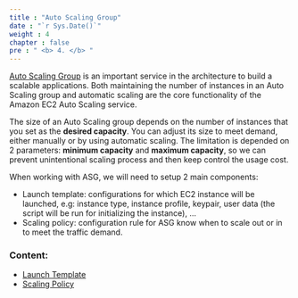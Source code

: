 ```yaml
---
title : "Auto Scaling Group"
date : "`r Sys.Date()`"
weight : 4
chapter : false
pre : " <b> 4. </b> "
---
```


[Auto Scaling Group](https://docs.aws.amazon.com/autoscaling/ec2/userguide/auto-scaling-groups.html) is an important service in the architecture to build a scalable applications. Both maintaining  the number of instances in an Auto Scaling group and automatic scaling are the core functionality of the Amazon EC2 Auto Scaling service.

The size of an Auto Scaling group depends on the number of instances that you set as the **desired capacity**. You can adjust its size to meet demand, either manually or by using automatic scaling. The limitation is depended on 2 parameters: **minimum capacity** and **maximum capacity**, so we can prevent unintentional scaling process and then keep control the usage cost.

When working with ASG, we will need to setup 2 main components:
- Launch template: configurations for which EC2 instance will be launched, e.g: instance type, instance profile, keypair, user data (the script will be run for initializing the instance), ...
- Scaling policy: configuration rule for ASG know when to scale out or in to meet the traffic demand.


### Content:

   - [Launch Template](./4.1-launch-template/)
   - [Scaling Policy](./4.2-scaling-policy/)